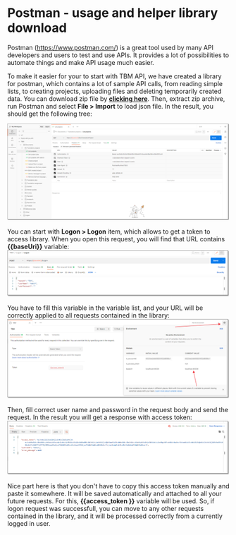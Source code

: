 # Postman - usage and helper library download #

Postman (https://www.postman.com/) is a great tool used by many API developers and users to test and use APIs. It provides a lot of possibilities to automate things and make API usage much easier.

To make it easier for your to start with TBM API, we have created a library for postman, which contains a lot of sample API calls, from reading simple lists, to creating projects, uploading files and deleting temporarily created data. You can download zip file by **[clicking here](/images/TBM.postman_collection.zip)**. Then, extract zip archive, run Postman and select **File > Import** to load json file. In the result, you should get the following tree:

![API docs](/images/postman_tree.png)

You can start with **Logon > Logon** item, which allows to get a token to access library. When you open this request, you will find that URL contains **{{baseUri}}** variable:
![API docs](/images/postman_logon.png)

You have to fill this variable in the variable list, and your URL will be correctly applied to all requests contained in the library:
![API docs](/images/postman_baseuri.png)

Then, fill correct user name and password in the request body and send the request. In the result you will get a response with access token:
![API docs](/images/postman_accesstoken.png)

Nice part here is that you don't have to copy this access token manually and paste it somewhere. It will be saved automatically and attached to all your future requests. For this, **{{access_token
}}** variable will be used. So, if logon request was successfull, you can move to any other requests contained in the library, and it will be processed correctly from a currently logged in user.